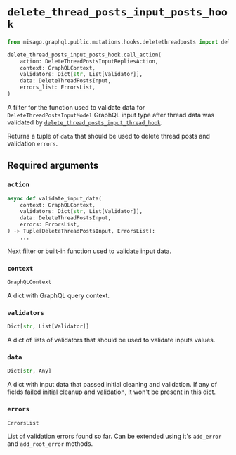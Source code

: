 # `delete_thread_posts_input_posts_hook`

```python
from misago.graphql.public.mutations.hooks.deletethreadposts import delete_thread_posts_input_posts_hook

delete_thread_posts_input_posts_hook.call_action(
    action: DeleteThreadPostsInputRepliesAction,
    context: GraphQLContext,
    validators: Dict[str, List[Validator]],
    data: DeleteThreadPostsInput,
    errors_list: ErrorsList,
)
```

A filter for the function used to validate data for `DeleteThreadPostsInputModel` GraphQL input type after thread data was validated by [`delete_thread_posts_input_thread_hook`](./delete-thread-posts-input-thread-hook.md).

Returns a tuple of `data` that should be used to delete thread posts and validation `errors`.


## Required arguments

### `action`

```python
async def validate_input_data(
    context: GraphQLContext,
    validators: Dict[str, List[Validator]],
    data: DeleteThreadPostsInput,
    errors: ErrorsList,
) -> Tuple[DeleteThreadPostsInput, ErrorsList]:
    ...
```

Next filter or built-in function used to validate input data.


### `context`

```python
GraphQLContext
```

A dict with GraphQL query context.


### `validators`

```python
Dict[str, List[Validator]]
```

A dict of lists of validators that should be used to validate inputs values.


### `data`

```python
Dict[str, Any]
```

A dict with input data that passed initial cleaning and validation. If any of fields failed initial cleanup and validation, it won't be present in this dict.


### `errors`

```python
ErrorsList
```

List of validation errors found so far. Can be extended using it's `add_error` and `add_root_error` methods.